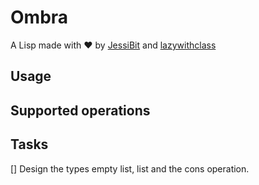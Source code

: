 # Ombra

A Lisp made with :heart: by [JessiBit](https://github.com/jessi-bit) and [lazywithclass](https://github.com/lazywithclass)

## Usage

## Supported operations

## Tasks

[] Design the types empty list, list and the cons operation.